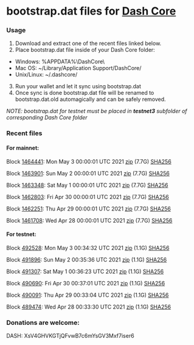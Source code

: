 # bootstrap.dat files for [Dash Core](https://github.com/dashpay/dash)

### Usage

1. Download and extract one of the recent files linked below.
2. Place bootstrap.dat file inside of your Dash Core folder:
 - Windows: %APPDATA%\DashCore\
 - Mac OS: ~/Library/Application Support/DashCore/
 - Unix/Linux: ~/.dashcore/
3. Run your wallet and let it sync using bootstrap.dat
4. Once sync is done bootstrap.dat file will be renamed to bootstrap.dat.old automagically and can be safely removed.

_NOTE: bootstrap.dat for testnet must be placed in **testnet3** subfolder of corresponding Dash Core folder_

### Recent files

#### For mainnet:

Block [1464441](https://insight.dash.org/insight/block/000000000000000353cc0f4730d04c3a98919a790c3d83273de018bf1643f6ba): Mon May  3 00:00:01 UTC 2021 [zip](https://dash-bootstrap.ams3.digitaloceanspaces.com/mainnet/2021-05-03/bootstrap.dat.zip) (7.7G) [SHA256](https://dash-bootstrap.ams3.digitaloceanspaces.com/mainnet/2021-05-03/sha256.txt)

Block [1463901](https://insight.dash.org/insight/block/000000000000000fd369e43c3c8ed84c177285e4ea18e86f4b8bdf942ad08212): Sun May  2 00:00:01 UTC 2021 [zip](https://dash-bootstrap.ams3.digitaloceanspaces.com/mainnet/2021-05-02/bootstrap.dat.zip) (7.7G) [SHA256](https://dash-bootstrap.ams3.digitaloceanspaces.com/mainnet/2021-05-02/sha256.txt)

Block [1463348](https://insight.dash.org/insight/block/000000000000000d566771296a89715b60b46ac443e507ef86f51330081344a0): Sat May  1 00:00:01 UTC 2021 [zip](https://dash-bootstrap.ams3.digitaloceanspaces.com/mainnet/2021-05-01/bootstrap.dat.zip) (7.7G) [SHA256](https://dash-bootstrap.ams3.digitaloceanspaces.com/mainnet/2021-05-01/sha256.txt)

Block [1462803](https://insight.dash.org/insight/block/00000000000000001f2c6b9b6c069ef0169d97511eaff9441c716e29c25238d2): Fri Apr 30 00:00:01 UTC 2021 [zip](https://dash-bootstrap.ams3.digitaloceanspaces.com/mainnet/2021-04-30/bootstrap.dat.zip) (7.7G) [SHA256](https://dash-bootstrap.ams3.digitaloceanspaces.com/mainnet/2021-04-30/sha256.txt)

Block [1462251](https://insight.dash.org/insight/block/00000000000000169f82e6ba8e5ce0bb78374b576b0f45502db742e3f4d9c72f): Thu Apr 29 00:00:01 UTC 2021 [zip](https://dash-bootstrap.ams3.digitaloceanspaces.com/mainnet/2021-04-29/bootstrap.dat.zip) (7.7G) [SHA256](https://dash-bootstrap.ams3.digitaloceanspaces.com/mainnet/2021-04-29/sha256.txt)

Block [1461708](https://insight.dash.org/insight/block/000000000000000761295aa5dcc3dc7526f3da474080afd3c5e34e7d26bcee2e): Wed Apr 28 00:00:01 UTC 2021 [zip](https://dash-bootstrap.ams3.digitaloceanspaces.com/mainnet/2021-04-28/bootstrap.dat.zip) (7.7G) [SHA256](https://dash-bootstrap.ams3.digitaloceanspaces.com/mainnet/2021-04-28/sha256.txt)


#### For testnet:

Block [492528](https://testnet-insight.dashevo.org/insight/block/000000149789d2a040442db74ac49d0383e803365dc28c28fc84b1f3f2e5aa64): Mon May  3 00:34:32 UTC 2021 [zip](https://dash-bootstrap.ams3.digitaloceanspaces.com/testnet/2021-05-03/bootstrap.dat.zip) (1.1G) [SHA256](https://dash-bootstrap.ams3.digitaloceanspaces.com/testnet/2021-05-03/sha256.txt)

Block [491896](https://testnet-insight.dashevo.org/insight/block/000000d7b0434a199b14f48c80d28912a3beff4dd03b93459b6acadb1efa3a59): Sun May  2 00:35:36 UTC 2021 [zip](https://dash-bootstrap.ams3.digitaloceanspaces.com/testnet/2021-05-02/bootstrap.dat.zip) (1.1G) [SHA256](https://dash-bootstrap.ams3.digitaloceanspaces.com/testnet/2021-05-02/sha256.txt)

Block [491307](https://testnet-insight.dashevo.org/insight/block/00000284187bd3fd5fd38d7d98547ffeb1c2d4500e776001f26ec36f17309bbb): Sat May  1 00:36:23 UTC 2021 [zip](https://dash-bootstrap.ams3.digitaloceanspaces.com/testnet/2021-05-01/bootstrap.dat.zip) (1.1G) [SHA256](https://dash-bootstrap.ams3.digitaloceanspaces.com/testnet/2021-05-01/sha256.txt)

Block [490690](https://testnet-insight.dashevo.org/insight/block/000000c6d6bb6d1257ac0a3257e87b94a09b16600a4d7b384aa93bc668a80704): Fri Apr 30 00:37:01 UTC 2021 [zip](https://dash-bootstrap.ams3.digitaloceanspaces.com/testnet/2021-04-30/bootstrap.dat.zip) (1.1G) [SHA256](https://dash-bootstrap.ams3.digitaloceanspaces.com/testnet/2021-04-30/sha256.txt)

Block [490091](https://testnet-insight.dashevo.org/insight/block/0000008b65456bb70531e61a41c22a4d05d86f63cd89a1a8c74135769edf50f2): Thu Apr 29 00:33:04 UTC 2021 [zip](https://dash-bootstrap.ams3.digitaloceanspaces.com/testnet/2021-04-29/bootstrap.dat.zip) (1.1G) [SHA256](https://dash-bootstrap.ams3.digitaloceanspaces.com/testnet/2021-04-29/sha256.txt)

Block [489474](https://testnet-insight.dashevo.org/insight/block/000000655d4028382870e6a1495115e9f6eadc29615c930c015e42b7a40d8658): Wed Apr 28 00:33:30 UTC 2021 [zip](https://dash-bootstrap.ams3.digitaloceanspaces.com/testnet/2021-04-28/bootstrap.dat.zip) (1.1G) [SHA256](https://dash-bootstrap.ams3.digitaloceanspaces.com/testnet/2021-04-28/sha256.txt)


### Donations are welcome:

DASH: XsV4GHVKGTjQFvwB7c6mYsGV3Mxf7iser6
